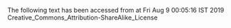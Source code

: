 The following text has been accessed from at Fri Aug 9 00:05:16 IST 2019
Creative_Commons_Attribution-ShareAlike_License
